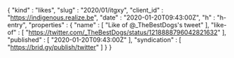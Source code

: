 {
  "kind" : "likes",
  "slug" : "2020/01/itgxy",
  "client_id" : "https://indigenous.realize.be",
  "date" : "2020-01-20T09:43:00Z",
  "h" : "h-entry",
  "properties" : {
    "name" : [ "Like of @_TheBestDogs's tweet" ],
    "like-of" : [ "https://twitter.com/_TheBestDogs/status/1218888796042821632" ],
    "published" : [ "2020-01-20T09:43:00Z" ],
    "syndication" : [ "https://brid.gy/publish/twitter" ]
  }
}
